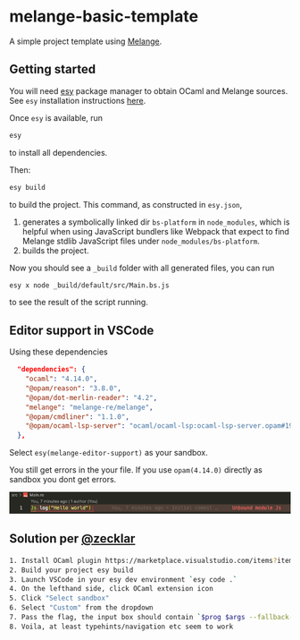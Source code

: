 # melange-basic-template

A simple project template using [Melange](https://github.com/melange-re/melange).

## Getting started

You will need [esy](https://esy.sh) package manager to obtain OCaml and Melange sources. See `esy` installation instructions [here](https://esy.sh/docs/en/getting-started.html#install-esy).

Once `esy` is available, run

```bash
esy
```

to install all dependencies.

Then:

```bash
esy build
```

to build the project. This command, as constructed in `esy.json`,

1. generates a symbolically linked dir `bs-platform` in `node_modules`, which is helpful when using JavaScript bundlers like Webpack that expect to find Melange stdlib JavaScript files under `node_modules/bs-platform`.
2. builds the project.

Now you should see a `_build` folder with all generated files, you can run

```bash
esy x node _build/default/src/Main.bs.js
```

to see the result of the script running.

## Editor support in VSCode

Using these dependencies
```json
  "dependencies": {
    "ocaml": "4.14.0",
    "@opam/reason": "3.8.0",
    "@opam/dot-merlin-reader": "4.2",
    "melange": "melange-re/melange",
    "@opam/cmdliner": "1.1.0",
    "@opam/ocaml-lsp-server": "ocaml/ocaml-lsp:ocaml-lsp-server.opam#196ad28"
  },
```

Select `esy(melange-editor-support)` as your sandbox.

You still get errors in the your file. If you use `opam(4.14.0)` directly as sandbox you dont get errors.

![./Screenshot.png](./Screenshot.png)

## Solution per [@zecklar](https://discord.com/channels/235176658175262720/825155604641218580/981161512905371688)

```sh
1. Install OCaml plugin https://marketplace.visualstudio.com/items?itemName=ocamllabs.ocaml-platform
2. Build your project esy build
3. Launch VSCode in your esy dev environment `esy code .`
4. On the lefthand side, click OCaml extension icon
5. Click "Select sandbox"
6. Select "Custom" from the dropdown
7. Pass the flag, the input box should contain `$prog $args --fallback-read-dot-merlin`
8. Voila, at least typehints/navigation etc seem to work
```